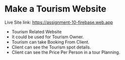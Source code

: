 # Make a Tourism Website

Live Site link: https://assignment-10-firebase.web.app


- Tourism Related Website
- It could be used for Tourism Owner.
- Tourism can take Booking From Client.
- Client can see the Tourism spot details.
- Client can see the Price Per Person in a tour Planning.